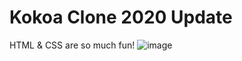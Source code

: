 # Kokoa Clone 2020 Update

HTML & CSS are so much fun!
![image](https://user-images.githubusercontent.com/77267404/111069355-08e30a00-8510-11eb-9f17-3bce86204bc2.png)
